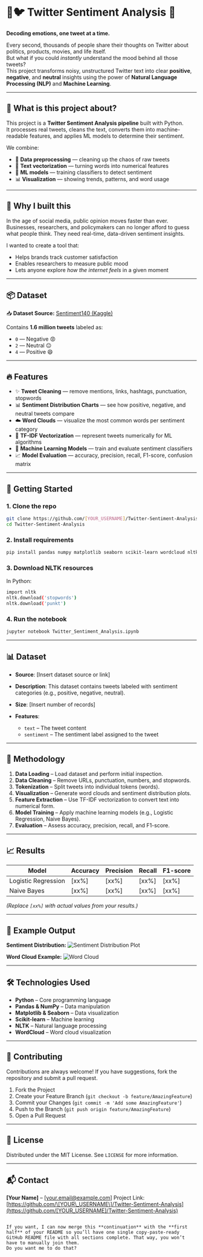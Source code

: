 # 📱🐦 Twitter Sentiment Analysis 💬
**Decoding emotions, one tweet at a time.**

Every second, thousands of people share their thoughts on Twitter about politics, products, movies, and life itself.  
But what if you could *instantly* understand the mood behind all those tweets?  
This project transforms noisy, unstructured Twitter text into clear **positive**, **negative**, and **neutral** insights using the power of **Natural Language Processing (NLP)** and **Machine Learning**.

---

## 📖 What is this project about?

This project is a **Twitter Sentiment Analysis pipeline** built with Python.  
It processes real tweets, cleans the text, converts them into machine-readable features, and applies ML models to determine their sentiment.

We combine:
- 🧹 **Data preprocessing** — cleaning up the chaos of raw tweets  
- 🧠 **Text vectorization** — turning words into numerical features  
- 🤖 **ML models** — training classifiers to detect sentiment  
- 📊 **Visualization** — showing trends, patterns, and word usage  

---

## 🧠 Why I built this

In the age of social media, public opinion moves faster than ever.  
Businesses, researchers, and policymakers can no longer afford to guess what people think. They need real-time, data-driven sentiment insights.

I wanted to create a tool that:
- Helps brands track customer satisfaction   
- Enables researchers to measure public mood   
- Lets anyone explore *how the internet feels* in a given moment   

---

## 📦 Dataset

📥 **Dataset Source:** [Sentiment140 (Kaggle)](https://www.kaggle.com/datasets/kazanova/sentiment140)

Contains **1.6 million tweets** labeled as:
- `0` — Negative 😡  
- `2` — Neutral 😐  
- `4` — Positive 😄  

---

## 🔥 Features

- ✨ **Tweet Cleaning** — remove mentions, links, hashtags, punctuation, stopwords  
- 📊 **Sentiment Distribution Charts** — see how positive, negative, and neutral tweets compare  
- ☁️ **Word Clouds** — visualize the most common words per sentiment category  
- 🧩 **TF-IDF Vectorization** — represent tweets numerically for ML algorithms  
- 🤖 **Machine Learning Models** — train and evaluate sentiment classifiers  
- 📈 **Model Evaluation** — accuracy, precision, recall, F1-score, confusion matrix  

---

## 🚀 Getting Started

### 1. Clone the repo
```bash
git clone https://github.com/[YOUR_USERNAME]/Twitter-Sentiment-Analysis.git
cd Twitter-Sentiment-Analysis
```

### 2. Install requirements
```bash
pip install pandas numpy matplotlib seaborn scikit-learn wordcloud nltk
```
### 3. Download NLTK resources

In Python:

```bash
import nltk
nltk.download('stopwords')
nltk.download('punkt')
```

### 4. Run the notebook

```bash
jupyter notebook Twitter_Sentiment_Analysis.ipynb
```

---

## 📊 Dataset

* **Source**: \[Insert dataset source or link]
* **Description**: This dataset contains tweets labeled with sentiment categories (e.g., positive, negative, neutral).
* **Size**: \[Insert number of records]
* **Features**:

  * `text` – The tweet content
  * `sentiment` – The sentiment label assigned to the tweet

---

## 🧠 Methodology

1. **Data Loading** – Load dataset and perform initial inspection.
2. **Data Cleaning** – Remove URLs, punctuation, numbers, and stopwords.
3. **Tokenization** – Split tweets into individual tokens (words).
4. **Visualization** – Generate word clouds and sentiment distribution plots.
5. **Feature Extraction** – Use TF-IDF vectorization to convert text into numerical form.
6. **Model Training** – Apply machine learning models (e.g., Logistic Regression, Naive Bayes).
7. **Evaluation** – Assess accuracy, precision, recall, and F1-score.

---

## 📈 Results

| Model               | Accuracy | Precision | Recall | F1-score |
| ------------------- | -------- | --------- | ------ | -------- |
| Logistic Regression | \[xx%]   | \[xx%]    | \[xx%] | \[xx%]   |
| Naive Bayes         | \[xx%]   | \[xx%]    | \[xx%] | \[xx%]   |

*(Replace `[xx%]` with actual values from your results.)*

---

## 📌 Example Output

**Sentiment Distribution:**
![Sentiment Distribution Plot](images/sentiment_distribution.png)

**Word Cloud Example:**
![Word Cloud](images/wordcloud.png)

---

## 🛠 Technologies Used

* **Python** – Core programming language
* **Pandas & NumPy** – Data manipulation
* **Matplotlib & Seaborn** – Data visualization
* **Scikit-learn** – Machine learning
* **NLTK** – Natural language processing
* **WordCloud** – Word cloud visualization

---

## 🤝 Contributing

Contributions are always welcome!
If you have suggestions, fork the repository and submit a pull request.

1. Fork the Project
2. Create your Feature Branch (`git checkout -b feature/AmazingFeature`)
3. Commit your Changes (`git commit -m 'Add some AmazingFeature'`)
4. Push to the Branch (`git push origin feature/AmazingFeature`)
5. Open a Pull Request

---

## 📜 License

Distributed under the MIT License. See `LICENSE` for more information.

---

## 📬 Contact

**\[Your Name]** – \[[your.email@example.com](mailto:your.email@example.com)]
Project Link: [https://github.com/\[YOUR\_USERNAME\]/Twitter-Sentiment-Analysis](https://github.com/[YOUR_USERNAME]/Twitter-Sentiment-Analysis)

```

If you want, I can now merge this **continuation** with the **first half** of your README so you’ll have one single copy-paste-ready GitHub README file with all sections complete. That way, you won’t have to manually join them.  
Do you want me to do that?
```
